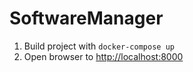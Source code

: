 # SoftwareManager

1. Build project with `docker-compose up`
2. Open browser to [http://localhost:8000](http://localhost:8000)
